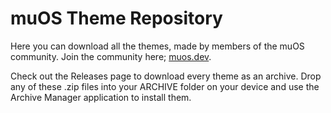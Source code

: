 # muOS Theme Repository

Here you can download all the themes, made by members of the muOS community. Join the community here; [muos.dev](https://muos.dev/#community).

Check out the Releases page to download every theme as an archive. Drop any of these .zip files into your ARCHIVE folder on your device and use the Archive Manager application to install them.
